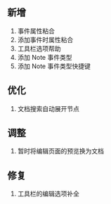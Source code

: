 ## 新增

1. 事件属性粘合
2. 添加事件时属性粘合
3. 工具栏选项帮助
4. 添加 Note 事件类型
4. 添加 Note 事件类型快捷键

## 优化

1. 文档搜索自动展开节点

## 调整

1. 暂时将编辑页面的预览换为文档

## 修复

1. 工具栏的编辑选项补全